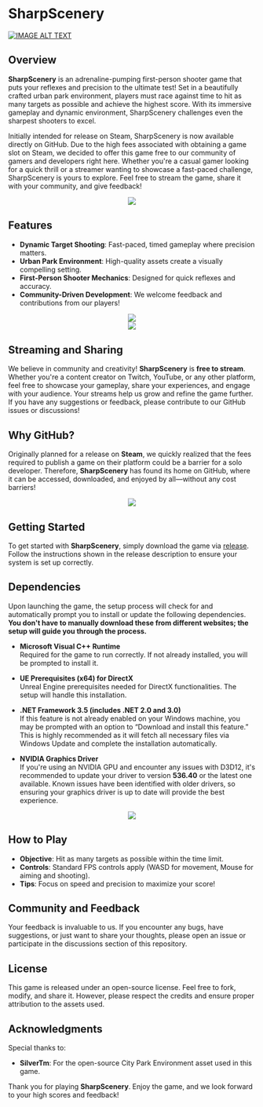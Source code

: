 # SharpScenery

[![IMAGE ALT TEXT](https://github.com/user-attachments/assets/ea7fee82-6f83-456d-a1f3-1428fff3ec93)](https://www.youtube.com/watch?v=Sus6JvFmty8)

## Overview

**SharpScenery** is an adrenaline-pumping first-person shooter game that puts your reflexes and precision to the ultimate test! Set in a beautifully crafted urban park environment, players must race against time to hit as many targets as possible and achieve the highest score. With its immersive gameplay and dynamic environment, SharpScenery challenges even the sharpest shooters to excel.

Initially intended for release on Steam, SharpScenery is now available directly on GitHub. Due to the high fees associated with obtaining a game slot on Steam, we decided to offer this game free to our community of gamers and developers right here. Whether you're a casual gamer looking for a quick thrill or a streamer wanting to showcase a fast-paced challenge, SharpScenery is yours to explore. Feel free to stream the game, share it with your community, and give feedback!

<div align="center">
<img src="https://github.com/user-attachments/assets/c0fd9061-455e-4040-b25a-a2d3b81773bf">
</div>

## Features

- **Dynamic Target Shooting**: Fast-paced, timed gameplay where precision matters.
- **Urban Park Environment**: High-quality assets create a visually compelling setting.
- **First-Person Shooter Mechanics**: Designed for quick reflexes and accuracy.
- **Community-Driven Development**: We welcome feedback and contributions from our players!

<div align="center">
<img src="https://github.com/user-attachments/assets/8455c89c-d84c-48d8-a22c-084d3f95a90a">
</div>

<div align="center">
<img src="https://github.com/user-attachments/assets/e7957f58-8933-45a6-a82b-4d9a0992a34a">
</div>

## Streaming and Sharing

We believe in community and creativity! **SharpScenery** is **free to stream**. Whether you're a content creator on Twitch, YouTube, or any other platform, feel free to showcase your gameplay, share your experiences, and engage with your audience. Your streams help us grow and refine the game further. If you have any suggestions or feedback, please contribute to our GitHub issues or discussions!

## Why GitHub?

Originally planned for a release on **Steam**, we quickly realized that the fees required to publish a game on their platform could be a barrier for a solo developer. Therefore, **SharpScenery** has found its home on GitHub, where it can be accessed, downloaded, and enjoyed by all—without any cost barriers!


<div align="center">
<img src="https://github.com/user-attachments/assets/732971f6-db77-425a-8b8d-5ea5f0ae343e">
</div>

## Getting Started

To get started with **SharpScenery**, simply download the game via [release](https://github.com/EngrIbrahimAdnan/SharpScenery/releases/tag/v1.0.0-SharpScenery). Follow the instructions shown in the release description to ensure your system is set up correctly.

## Dependencies

Upon launching the game, the setup process will check for and automatically prompt you to install or update the following dependencies. **You don't have to manually download these from different websites; the setup will guide you through the process.**

- **Microsoft Visual C++ Runtime**  
  Required for the game to run correctly. If not already installed, you will be prompted to install it.

- **UE Prerequisites (x64) for DirectX**  
  Unreal Engine prerequisites needed for DirectX functionalities. The setup will handle this installation.

- **.NET Framework 3.5 (includes .NET 2.0 and 3.0)**  
  If this feature is not already enabled on your Windows machine, you may be prompted with an option to “Download and install this feature.” This is highly recommended as it will fetch all necessary files via Windows Update and complete the installation automatically.

- **NVIDIA Graphics Driver**  
  If you're using an NVIDIA GPU and encounter any issues with D3D12, it's recommended to update your driver to version **536.40** or the latest one available. Known issues have been identified with older drivers, so ensuring your graphics driver is up to date will provide the best experience.

<div align="center">
<img src="https://github.com/user-attachments/assets/f931c06d-bdb8-4042-ae28-e8b6d5a53906">
</div>

## How to Play

- **Objective**: Hit as many targets as possible within the time limit.
- **Controls**: Standard FPS controls apply (WASD for movement, Mouse for aiming and shooting).
- **Tips**: Focus on speed and precision to maximize your score!

## Community and Feedback

Your feedback is invaluable to us. If you encounter any bugs, have suggestions, or just want to share your thoughts, please open an issue or participate in the discussions section of this repository.

## License

This game is released under an open-source license. Feel free to fork, modify, and share it. However, please respect the credits and ensure proper attribution to the assets used.

## Acknowledgments

Special thanks to:
- **SilverTm**: For the open-source City Park Environment asset used in this game.

Thank you for playing **SharpScenery**. Enjoy the game, and we look forward to your high scores and feedback!
